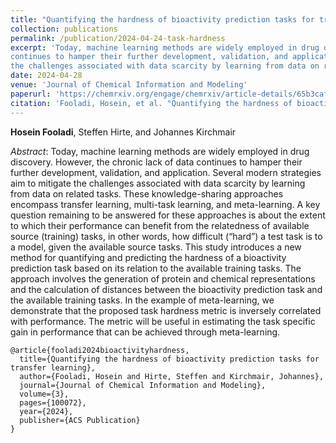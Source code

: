 ```yaml
---
title: "Quantifying the hardness of bioactivity prediction tasks for transfer learning"
collection: publications
permalink: /publication/2024-04-24-task-hardness
excerpt: 'Today, machine learning methods are widely employed in drug discovery. However, the chronic lack of data 
continues to hamper their further development, validation, and application. Several modern strategies aim to mitigate 
the challenges associated with data scarcity by learning from data on related tasks.'
date: 2024-04-28
venue: 'Journal of Chemical Information and Modeling'
paperurl: 'https://chemrxiv.org/engage/chemrxiv/article-details/65b3cafd9138d23161cc5ea4'
citation: 'Fooladi, Hosein, et al. "Quantifying the hardness of bioactivity prediction tasks for transfer learning" Journal of Chemical Information and Modeling (2024)'
---
```

**Hosein Fooladi**, Steffen Hirte, and Johannes Kirchmair

*Abstract*: Today, machine learning methods are widely employed in drug discovery. However, the chronic lack of data
continues to hamper their further development, validation, and application. Several modern strategies aim to mitigate
the challenges associated with data scarcity by learning from data on related tasks. These knowledge-sharing approaches
encompass transfer learning, multi-task learning, and meta-learning. A key question remaining to be answered for these
approaches is about the extent to which their performance can benefit from the relatedness of available source (training) tasks, in other words, how difficult (“hard”) a test task is to a model, given the available source tasks. This study introduces a new method for quantifying and predicting the hardness of a bioactivity prediction task based on its relation to the available training tasks.
The approach involves the generation of protein and chemical representations and the calculation of distances between the bioactivity prediction task and the available training tasks. In the example of meta-learning, we demonstrate that the proposed task hardness metric is inversely correlated with performance. The metric will be useful in estimating the task specific gain in performance that can be achieved through meta-learning.


```
@article{fooladi2024bioactivityhardness,
  title={Quantifying the hardness of bioactivity prediction tasks for transfer learning},
  author={Fooladi, Hosein and Hirte, Steffen and Kirchmair, Johannes},
  journal={Journal of Chemical Information and Modeling},
  volume={3},
  pages={100072},
  year={2024},
  publisher={ACS Publication}
}
```
